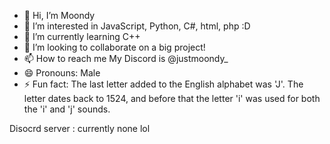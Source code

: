 - 👋 Hi, I’m Moondy 
- 👀 I’m interested in JavaScript, Python, C#, html, php :D
- 🌱 I’m currently learning C++ 
- 💞️ I’m looking to collaborate on a big project!
- 📫 How to reach me 
My Discord is @justmoondy_
- 😄 Pronouns: Male 
- ⚡ Fun fact: The last letter added to the English alphabet was 'J'. The letter dates back to 1524, and before that the letter 'i' was used for both the 'i' and 'j' sounds.

Disocrd server : currently none lol
